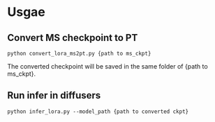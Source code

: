 
# Usgae

## Convert MS checkpoint to PT

```
python convert_lora_ms2pt.py {path to ms_ckpt} 
```

The converted checkpoint will be saved in the same folder of {path to ms_ckpt}.

## Run infer in diffusers

```
python infer_lora.py --model_path {path to converted ckpt}
```
